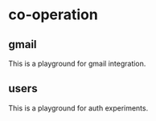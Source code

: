 # co-operation

## gmail
This is a playground for gmail integration.

## users
This is a playground for auth experiments.
